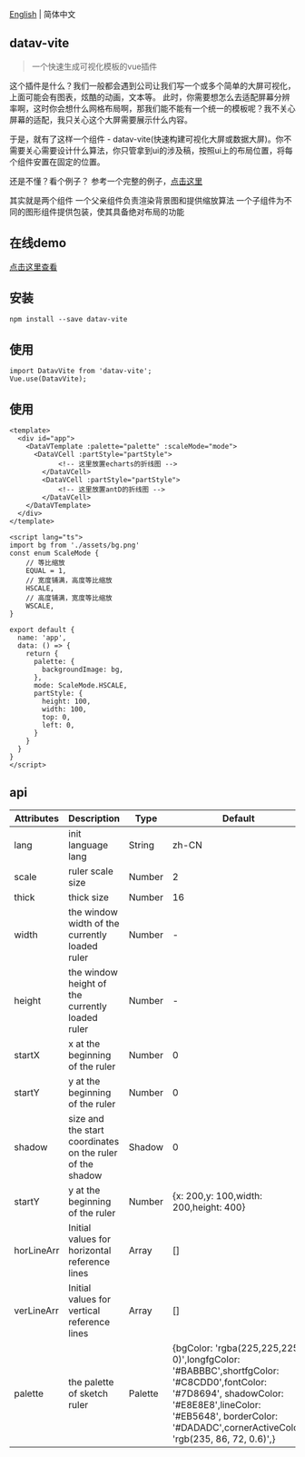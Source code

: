 
<p><a href="https://github.com/chuxiaoguo/datav-vite/blob/master/README.en.md">English</a> | 简体中文</p>

## datav-vite

> 一个快速生成可视化模板的vue插件

这个插件是什么？我们一般都会遇到公司让我们写一个或多个简单的大屏可视化，上面可能会有图表，炫酷的动画，文本等。
此时，你需要想怎么去适配屏幕分辨率啊，这时你会想什么网格布局啊，那我们能不能有一个统一的模板呢？我不关心屏幕的适配，我只关心这个大屏需要展示什么内容。

于是，就有了这样一个组件 - datav-vite(快速构建可视化大屏或数据大屏)。你不需要关心需要设计什么算法，你只管拿到ui的涉及稿，按照ui上的布局位置，将每个组件安置在固定的位置。

还是不懂？看个例子？
参考一个完整的例子，[点击这里](https://github.com/chuxiaoguo/datav-vite/blob/master/docs/src/App.vue)

其实就是两个组件
一个父亲组件负责渲染背景图和提供缩放算法
一个子组件为不同的图形组件提供包装，使其具备绝对布局的功能

## 在线demo
[点击这里查看](https://chuxiaoguo.github.io/datav-vite/)

## 安装
```
npm install --save datav-vite
```

## 使用
```
import DatavVite from 'datav-vite';
Vue.use(DatavVite);
```

## 使用
```
<template>
  <div id="app">
    <DataVTemplate :palette="palette" :scaleMode="mode">
      <DataVCell :partStyle="partStyle">
            <!-- 这里放置echarts的折线图 -->
        </DataVCell>
        <DataVCell :partStyle="partStyle">
            <!-- 这里放置antD的折线图 -->
        </DataVCell>
    </DataVTemplate>
  </div>
</template>

<script lang="ts">
import bg from './assets/bg.png'
const enum ScaleMode {
    // 等比缩放
    EQUAL = 1,
    // 宽度铺满，高度等比缩放
    HSCALE,
    // 高度铺满，宽度等比缩放
    WSCALE,
}

export default {
  name: 'app',
  data: () => {
    return {
      palette: {
        backgroundImage: bg,
      },
      mode: ScaleMode.HSCALE,
      partStyle: {
        height: 100,
        width: 100,
        top: 0,
        left: 0,
      }
    }
  }
}
</script>
```
## api
|  Attributes|  Description | Type | Default |
| --- | --- | --- | --- |
| lang | init language lang | String | zh-CN |
| scale | ruler scale size | Number | 2 |
| thick | thick size | Number | 16 |
| width | the window width of the currently loaded ruler  | Number | - |
| height | the window height of the currently loaded ruler  | Number | - |
| startX | x at the beginning of the ruler | Number | 0 |
| startY | y at the beginning of the ruler | Number | 0 |
| shadow |  size and the start coordinates on the ruler of the shadow  | Shadow | 0 |
| startY | y at the beginning of the ruler | Number | {x: 200,y: 100,width: 200,height: 400} |
| horLineArr | Initial values for horizontal reference lines | Array<number> | [] |
| verLineArr | Initial values for vertical reference lines  | Array<number> | [] |
| palette | the palette of sketch ruler | Palette | {bgColor: 'rgba(225,225,225, 0)',longfgColor: '#BABBBC',shortfgColor: '#C8CDD0',fontColor: '#7D8694', shadowColor: '#E8E8E8',lineColor: '#EB5648', borderColor: '#DADADC',cornerActiveColor: 'rgb(235, 86, 72, 0.6)',} |